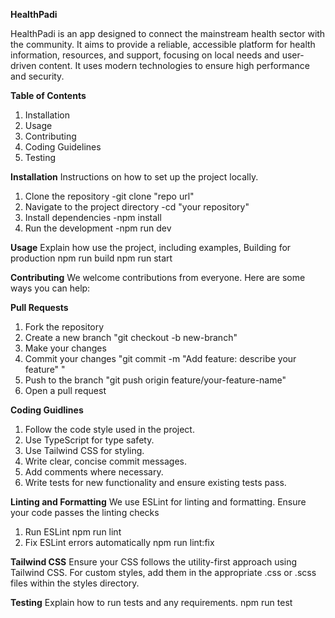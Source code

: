 **HealthPadi**
 
 HealthPadi is an app designed to connect the mainstream health sector with the community. It aims to provide a reliable, accessible platform for health information, resources, and support, focusing on local needs and user-driven content. It uses modern technologies to ensure high performance and security.


**Table of Contents**
1. Installation
2. Usage
3. Contributing
4. Coding Guidelines
5. Testing
 

**Installation**
Instructions on how to set up the project locally.
1. Clone the repository
   -git clone "repo url"
2. Navigate to the project directory
   -cd "your repository"
3. Install dependencies
   -npm install
4. Run the development
  -npm run dev




 **Usage**
Explain how use the project, including examples, 
Building for production
 npm run build
npm run start

**Contributing**
We welcome contributions from everyone. Here are some ways you can help:

**Pull Requests**
1. Fork the repository
2. Create a new branch
   "git checkout -b new-branch"
3. Make your changes
4. Commit your changes
   "git commit -m "Add feature: describe your feature" "
5. Push to the branch
   "git push origin feature/your-feature-name"
6. Open a pull request

 
 **Coding Guidlines**
   1. Follow the code style used in the project.
   2. Use TypeScript for type safety.
   3. Use Tailwind CSS for styling.
   4. Write clear, concise commit messages.
   5. Add comments where necessary.
   6. Write tests for new functionality and ensure existing tests pass.

   **Linting and Formatting**
   We use ESLint for linting and formatting. Ensure your code passes the linting checks
   1. Run ESLint
      npm run lint
   2. Fix ESLint errors automatically
      npm run lint:fix


  **Tailwind CSS**
    Ensure your CSS follows the utility-first approach using Tailwind CSS. For custom styles, add them in the appropriate .css or .scss files within the styles directory.


  **Testing**
   Explain how to run tests and any requirements.
   npm run test











 
